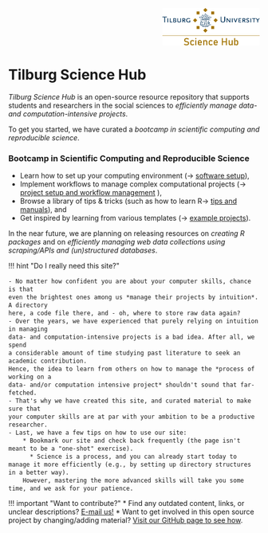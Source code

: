 <p align="right">
  <img height="75" src="tilburgsciencehub.png">
</p>

# Tilburg Science Hub

*Tilburg Science Hub* is an open-source resource repository that supports students and researchers
in the social sciences to *efficiently manage data- and computation-intensive projects*.

To get you started, we have curated a *bootcamp in scientific computing and reproducible science*.

### Bootcamp in Scientific Computing and Reproducible Science

- Learn how to set up your computing environment (&rarr; [software setup](setup/)),
- Implement workflows to manage complex computational projects (&rarr; [project setup and workflow management](workflow/) ),
- Browse a library of tips & tricks (such as how to learn R&rarr; [tips and manuals](tips/)), and
- Get inspired by learning from various templates (&rarr; [example projects](examples/)).

In the near future, we are planning on releasing resources on *creating R packages*
and on *efficiently managing web data collections using scraping/APIs and (un)structured databases*.

!!! hint "Do I really need this site?"

    - No matter how confident you are about your computer skills, chance is that
    even the brightest ones among us *manage their projects by intuition*. A directory
    here, a code file there, and - oh, where to store raw data again?
    - Over the years, we have experienced that purely relying on intuition in managing
    data- and computation-intensive projects is a bad idea. After all, we spend
    a considerable amount of time studying past literature to seek an academic contribution.
    Hence, the idea to learn from others on how to manage the *process of working on a
    data- and/or computation intensive project* shouldn't sound that far-fetched.
    - That's why we have created this site, and curated material to make sure that
    your computer skills are at par with your ambition to be a productive researcher.
    - Last, we have a few tips on how to use our site:
        * Bookmark our site and check back frequently (the page isn't meant to be a "one-shot" exercise).
    	  * Science is a process, and you can already start today to manage it more efficiently (e.g., by setting up directory structures in a better way).
        However, mastering the more advanced skills will take you some time, and we ask for your patience.

!!! important "Want to contribute?"
    	  * Find any outdated content, links, or unclear descriptions? [E-mail us!](mailto:h.datta@tilburguniversity.edu)
        * Want to get involved in this open source project by changing/adding material? [Visit our GitHub page to see how](https://github.com/hannesdatta/tilburg-science-hub/blob/tilburg-update/CONTRIBUTING.md).

<!-- !!! tip "Installation Help" -->
<!--     Please try and install all the software before the course begins. -->
<!--     If you are struggling we are able to help - but we expect you have tried to work through the guide yourself. -->
<!--     Details of the Installation help session are found below: -->

<!--     * When: Friday, August 25th, 9.30am - 12.30am -->
<!--     * Where: SOF-E-09 -->
